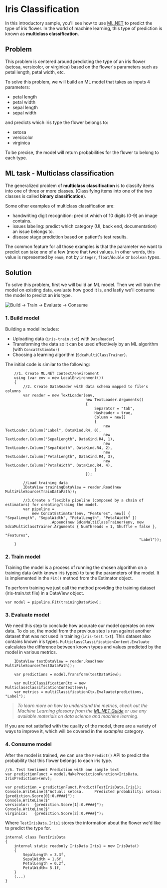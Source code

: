 # Iris Classification
In this introductory sample, you'll see how to use [ML.NET](https://www.microsoft.com/net/learn/apps/machine-learning-and-ai/ml-dotnet) to predict the type of iris flower. In the world of machine learning, this type of prediction is known as **multiclass classification**.

## Problem
This problem is centered around predicting the type of an iris flower (setosa, versicolor, or virginica) based on the flower's parameters such as petal length, petal width, etc.

To solve this problem, we will build an ML model that takes as inputs 4 parameters: 
* petal length
* petal width
* sepal length
* sepal width

and predicts which iris type the flower belongs to:
* setosa
* versicolor
* virginica

To be precise, the model will return probabilities for the flower to belong to each type.

## ML task - Multiclass classification
The generalized problem of **multiclass classification** is to classify items into one of three or more classes. (Classifying items into one of the two classes is called **binary classification**).

Some other examples of multiclass classification are:
* handwriting digit recognition: predict which of 10 digits (0-9) an image contains.
* issues labeling: predict which category (UI, back end, documentation) an issue belongs to.
* disease stage prediction based on patient's test results.

The common feature for all those examples is that the parameter we want to predict can take one of a few (more that two) values. In other words, this value is represented by `enum`, not by `integer`, `float`/`double` or `boolean` types.

## Solution
To solve this problem, first we will build an ML model. Then we will train the model on existing data, evaluate how good it is, and lastly we'll consume the model to predict an iris type.

![Build -> Train -> Evaluate -> Consume](../../../../../master/samples/csharp/getting-started/shared_content/modelpipeline.png)

### 1. Build model

Building a model includes: 
* Uploading data (`iris-train.txt`) with `DataReader`)
* Transforming the data so it can be used effectively by an ML algorithm (with `ConcatEstimator`)
* Choosing a learning algorithm (`SdcaMultiClassTrainer`). 


The initial code is similar to the following:
```CSharp
    //1. Create ML.NET context/environment
    using (var env = new LocalEnvironment())
    {
        //2. Create DataReader with data schema mapped to file's columns
        var reader = new TextLoader(env,
                                    new TextLoader.Arguments()
                                    {
                                        Separator = "tab",
                                        HasHeader = true,
                                        Column = new[]
                                        {
                                            new TextLoader.Column("Label", DataKind.R4, 0),
                                            new TextLoader.Column("SepalLength", DataKind.R4, 1),
                                            new TextLoader.Column("SepalWidth", DataKind.R4, 2),
                                            new TextLoader.Column("PetalLength", DataKind.R4, 3),
                                            new TextLoader.Column("PetalWidth", DataKind.R4, 4),
                                        }
                                    });
                
        //Load training data
        IDataView trainingDataView = reader.Read(new MultiFileSource(TrainDataPath));

        //3.Create a flexible pipeline (composed by a chain of estimators) for creating/traing the model.
        var pipeline = 
            new ConcatEstimator(env, "Features", new[] { "SepalLength", "SepalWidth", "PetalLength", "PetalWidth" })
                    .Append(new SdcaMultiClassTrainer(env, new SdcaMultiClassTrainer.Arguments { NumThreads = 1, Shuffle = false },
                                                            "Features",
                                                            "Label"));
    }
```
### 2. Train model
Training the model is a process of running the chosen algorithm on a training data (with known iris types) to tune the parameters of the model. It is implemented in the `Fit()` method from the Estimator object. 

To perform training we just call the method providing the training dataset (iris-train.txt file) in a DataView object.
```CSharp
var model = pipeline.Fit(trainingDataView);
```
### 3. Evaluate model
We need this step to conclude how accurate our model operates on new data. To do so, the model from the previous step is run against another dataset that was not used in training (`iris-test.txt`). This dataset also contains known iris types. `MulticlassClassificationContext.Evaluate` calculates the difference between known types and values predicted by the model in various metrics.
```CSharp
    IDataView testDataView = reader.Read(new MultiFileSource(TestDataPath));

    var predictions = model.Transform(testDataView);

    var multiClassificationCtx = new MulticlassClassificationContext(env);
    var metrics = multiClassificationCtx.Evaluate(predictions, "Label");
```
>*To learn more on how to understand the metrics, check out the Machine Learning glossary from the [ML.NET Guide](https://docs.microsoft.com/en-us/dotnet/machine-learning/) or use any available materials on data science and machine learning*.

If you are not satisfied with the quality of the model, there are a variety of ways to improve it, which will be covered in the *examples* category.
### 4. Consume model
After the model is trained, we can use the `Predict()` API to predict the probability that this flower belongs to each iris type. 

```CSharp
//6. Test Sentiment Prediction with one sample text 
var predictionFunct = model.MakePredictionFunction<IrisData, IrisPrediction>(env);

var prediction = predictionFunct.Predict(TestIrisData.Iris1);
Console.WriteLine($"Actual: setosa.     Predicted probability: setosa:      {prediction.Score[0]:0.####}");
Console.WriteLine($"                                           versicolor:  {prediction.Score[1]:0.####}");
Console.WriteLine($"                                           virginica:   {prediction.Score[2]:0.####}");

```
Where `TestIrisData.Iris1` stores the information about the flower we'd like to predict the type for.
```CSharp
internal class TestIrisData
{
    internal static readonly IrisData Iris1 = new IrisData()
    {
        SepalLength = 3.3f,
        SepalWidth = 1.6f,
        PetalLength = 0.2f,
        PetalWidth= 5.1f,
    }
    (...)
}
```
